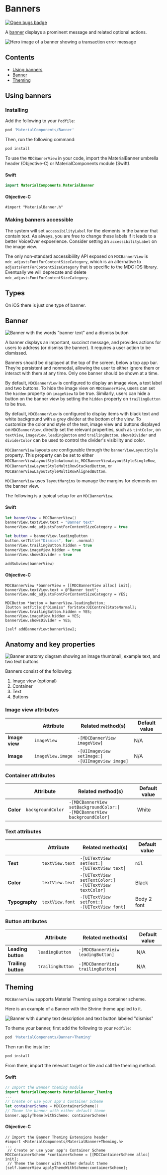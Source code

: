 
<!--docs:
title: "Material Banners"
layout: detail
section: components
excerpt: "A banner displays a prominent message and related optional actions."
iconId: 
path: /catalog/material-banners/
-->

# Banners

[![Open bugs badge](https://img.shields.io/badge/dynamic/json.svg?label=open%20bugs&url=https%3A%2F%2Fapi.github.com%2Fsearch%2Fissues%3Fq%3Dis%253Aopen%2Blabel%253Atype%253ABug%2Blabel%253A%255BBanner%255D&query=%24.total_count)](https://github.com/material-components/material-components-ios/issues?q=is%3Aopen+is%3Aissue+label%3Atype%3ABug+label%3A%5BBanner%5D)

A [banner](https://material.io/components/banners) displays a prominent message and related optional actions.

![Hero image of a banner showing a transaction error message](docs/assets/banner-hero.png)

## Contents

* [Using banners](#using-banners)
* [Banner](#banner)
* [Theming](#theming)

## Using banners

### Installing

Add the following to your `Podfile`:

```bash
pod 'MaterialComponents/Banner'
```
<!--{: .code-renderer.code-renderer--install }-->

Then, run the following command:

```bash
pod install
```

To use the `MDCBannerView` in your code, import the MaterialBanner umbrella header (Objective-C) or MaterialComponents module (Swift).

<!--<div class="material-code-render" markdown="1">-->
#### Swift

```swift
import MaterialComponents.MaterialBanner
```

#### Objective-C

```objc
#import "MaterialBanner.h"
```

<!--</div>-->

### Making banners accessible

The system will set `accessibilityLabel` for the elements in the banner that contain text. As always, you are free to change these labels if it leads to a better VoiceOver expoerience. Consider setting an `accessibilityLabel` on the image view.

The only non-standard accessibiility API exposed on `MDCBannerView` is `mdc_adjustsFontForContentSizeCategory`, which is an alternative to `adjustsFontForContentSizeCategory` that is specific to the MDC iOS library. Eventually we will deprecate and delete `mdc_adjustsFontForContentSizeCategory`.

## Types

On iOS there is just one type of banner.

## Banner

![Banner with the words "banner text" and a dismiss button](docs/assets/banner-example.png)

A banner displays an important, succinct message, and provides actions for users to address (or dismiss the banner). It requires a user action to be dismissed.

Banners should be displayed at the top of the screen, below a top app bar. They’re persistent and nonmodal, allowing the user to either ignore them or interact with them at any time. Only one banner should be shown at a time.

By default, `MDCBannerView` is configured to display an image view, a text label and two buttons. To hide the image view on `MDCBannerView`, users can set the `hidden` property on `imageView` to be true. Similarly, users can hide a button on the banner view by setting the `hidden` property on `trailingButton` to be true.

By default, `MDCBannerView` is configured to display items with black text and white background with a grey divider at the bottom of the view. To customize the color and style of the text, image view and buttons displayed on `MDCBannerView`, directly set the relevant properties, such as `tintColor`, on `textView`, `imageView`, `leadingButton` and `trailingButton`. `showsDivider` and `dividerColor` can be used to control the divider's visibility and color.

`MDCBannerView` layouts are configurable through the `bannerViewLayoutStyle` property. This property can be set to either `MDCBannerViewLayoutStyleAutomatic`, `MDCBannerViewLayoutStyleSingleRow`, `MDCBannerViewLayoutStyleMultiRowStackedButton`, or `MDCBannerViewLayoutStyleMultiRowAlignedButton`.	

`MDCBannerView` uses `layoutMargins` to manage the margins for elements on the banner view.

The following is a typical setup for an `MDCBannerView`.

<!--<div class="material-code-render" markdown="1">-->
#### Swift

```swift
let bannerView = MDCBannerView()
bannerView.textView.text = "Banner text"
bannerView.mdc_adjustsFontForContentSizeCategory = true

let button = bannerView.leadingButton
button.setTitle("Dismiss", for: .normal)
bannerView.trailingButton.hidden = true
bannerView.imageView.hidden = true
bannerView.showsDivider = true

addSubview(bannerView)
```

#### Objective-C

```objc
MDCBannerView *bannerView = [[MDCBannerView alloc] init];
bannerView.textView.text = @"Banner text";
bannerView.mdc_adjustsFontForContentSizeCategory = YES;

MDCButton *button = bannerView.leadingButton;
[button setTitle:@"Dismiss" forState:UIControlStateNormal];
bannerView.trailingButton.hidden = YES;
bannerView.imageView.hidden = YES;
bannerView.showsDivider = YES;

[self addBannerView:bannerView];
```
<!--</div>-->

## Anatomy and key properties

![Banner anatomy diagram showing an image thumbnail, example text, and two text buttons](docs/assets/banner-anatomy.png)

Banners consist of the following:

1. Image view (optional)
2. Container
3. Text
4. Buttons

### Image view attributes

&nbsp;               | Attribute                | Related method(s) | Default value
-------------------- | ------------------------ | ----------------- | -------------
**Image view**       | `imageView`              | `-[MDCBannerView imageView]` | N/A
**Image**            | `imageView.image`        | `-[UIImageview setImage:]` <br/> `-[UIImageview image]` | N/A

### Container attributes	

&nbsp;                  | Attribute                         | Related method(s)                               | Default value
----------------------- | --------------------------------- | ----------------------------------------------- | -------------
**Color**               | `backgroundColor`  | `-[MDCBannerView setBackgroundColor:]` <br/> `-[MDCBannerView backgroundColor]` | White

### Text attributes

&nbsp;               | Attribute                | Related method(s) | Default value
-------------------- | ------------------------ | ----------------- | -------------
**Text**             | `textView.text`          | `-[UITextView setText:]` <br/> `-[UITextView text]` | `nil`
**Color**            | `textView.text`          | `-[UITextView setTextColor:]` <br/> `-[UITextView textColor]` | Black
**Typography**       | `textView.font`          | `-[UITextView setFont:]` <br/> `-[UITextView font]`  | Body 2 font

### Button attributes

&nbsp;               | Attribute                  | Related method(s)    | Default value
-------------------- | -------------------------- | -------------------- | -------------
**Leading button**   | `leadingButton`            | `-[MDCBannerVieiw leadingButton]` | N/A
**Trailing button**  | `trailingButton`            | `-[MDCBannerVieiw trailingButton]` | N/A

## Theming

`MDCBannerView` supports Material Theming using a container scheme.

Here is an example of a Banner with the Shrine theme applied to it.

![Banner with dummy text description and text button labeled "dismiss"](docs/assets/shrine-banner.png)

To theme your banner, first add the following to your `Podfile`:

```ruby
pod 'MaterialComponents/Banner+Theming'
```

<!--{: .code-renderer.code-renderer--install }-->

Then run the installer:

```bash
pod install
```

From there, import the relevant target or file and call the theming method.

<!--<div class="material-code-render" markdown="1">-->
#### Swift

```swift
// Import the Banner theming module
import MaterialComponents.MaterialBanner_Theming
...
// Create or use your app's Container Scheme
let containerScheme = MDCContainerScheme()
// Theme the banner with either default theme
banner.applyTheme(withScheme: containerScheme)
```

#### Objective-C

```objc
// Import the Banner Theming Extensions header
#import <MaterialComponents/MaterialBanner+Theming.h>
...
 // Create or use your app's Container Scheme
MDCContainerScheme *containerScheme = [[MDCContainerScheme alloc] init];
 // Theme the banner with either default theme
[self.bannerView applyThemeWithScheme:containerScheme];
```
<!--</div>-->
